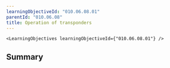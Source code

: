 ```yaml
---
learningObjectiveId: "010.06.08.01"
parentId: "010.06.08"
title: Operation of transponders
---
```


```tsx eval
<LearningObjectives learningObjectiveId={"010.06.08.01"} />
```

## Summary
